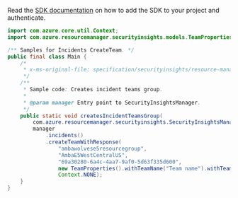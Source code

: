 Read the [SDK documentation](https://github.com/Azure/azure-sdk-for-java/blob/azure-resourcemanager-securityinsights_1.0.0-beta.1/sdk/securityinsights/azure-resourcemanager-securityinsights/README.md) on how to add the SDK to your project and authenticate.

```java
import com.azure.core.util.Context;
import com.azure.resourcemanager.securityinsights.models.TeamProperties;

/** Samples for Incidents CreateTeam. */
public final class Main {
    /*
     * x-ms-original-file: specification/securityinsights/resource-manager/Microsoft.SecurityInsights/preview/2021-09-01-preview/examples/incidents/CreateTeam.json
     */
    /**
     * Sample code: Creates incident teams group.
     *
     * @param manager Entry point to SecurityInsightsManager.
     */
    public static void createsIncidentTeamsGroup(
        com.azure.resourcemanager.securityinsights.SecurityInsightsManager manager) {
        manager
            .incidents()
            .createTeamWithResponse(
                "ambawolvese5resourcegroup",
                "AmbaE5WestCentralUS",
                "69a30280-6a4c-4aa7-9af0-5d63f335d600",
                new TeamProperties().withTeamName("Team name").withTeamDescription("Team description"),
                Context.NONE);
    }
}
```

